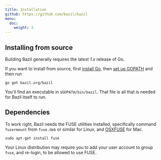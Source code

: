 ```yaml
---
title: Installation
github: https://github.com/bazil/bazil
menu:
  doc:
    weight: 3
---
```


## Installing from source

Building Bazil generally requires the latest *1.x* release of Go.

If you want to install from source, first
[install Go](http://golang.org/doc/install), then
[set up GOPATH](http://golang.org/doc/code.html) and then run

``` console
go get bazil.org/bazil
```

You'll find an executable in `$GOPATH/bin/bazil`. That file is all
that is needed for Bazil itself to run.

## Dependencies

To work right, Bazil needs the FUSE utilities installed, specifically
command `fusermount` from `fuse.deb` or similar for Linux, and
[OSXFUSE](http://osxfuse.github.io/) for Mac.

``` console
sudo apt-get install fuse
```

Your Linux distribution may require you to add your user account to
group `fuse`, and re-login, to be allowed to use FUSE.
